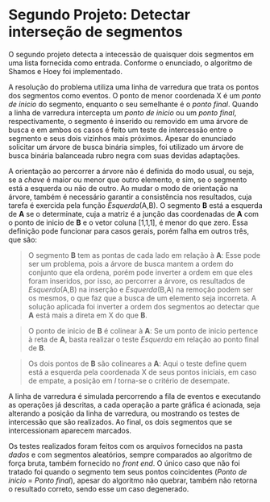 # Segundo Projeto: Detectar interseção de segmentos

O segundo projeto detecta a intecessão de quaisquer dois segmentos em uma lista fornecida como entrada. Conforme o enunciado, o algoritmo de Shamos e Hoey foi implementado.

A resolução do problema utiliza uma linha de varredura que trata os pontos dos segmentos como eventos. O ponto de menor coordenada X é um *ponto de inicio* do segmento, enquanto o seu semelhante é o *ponto final*. Quando a linha de varredura intercepta um *ponto de inicio* ou um *ponto final*, respectivamente, o segmento é inserido ou removido em uma árvore de busca e em ambos os casos é feito um teste de intercessão entre o segmento e seus dois vizinhos mais próximos. Apesar do enunciado solicitar um árvore de busca binária simples, foi utilizado um árvore de busca binária balanceada rubro negra com suas devidas adaptações.

A orientação ao percorrer a árvore não é definida do modo usual, ou seja, se a *chave* é maior ou menor que outro elemento, e sim, se o segmento está a esquerda ou não de outro. Ao mudar o modo de orientação na árvore, também é necessário garantir a consistência nos resultados, cuja tarefa é exercida pela função *Esquerda*(A,B). O segmento **B** está a esquerda de **A** se o determinate, cuja a matriz é a junção das coordenadas de **A** com o ponto de inicio de **B** e o vetor coluna [1,1,1], é menor do que zero. Essa definição pode funcionar para casos gerais, porém falha em outros três, que são:

> O segmento **B** tem as pontas de cada lado em relação à **A**: Esse pode ser um problema, pois a árvore de busca mantem a ordem do conjunto que ela ordena, porém pode inverter a ordem em que eles foram inseridos, por isso, ao percorrer a árvore, os resultados de *Esquerda*(A,B) na inserção e *Esquerda*(B,A) na remoção podem ser os mesmos, o que faz que a busca de um elemento seja incorreta. A solução aplicada foi inverter a ordem dos segmentos ao detectar que **A** está mais a direta em X do que **B**.

>O ponto de inicio de **B** é colinear à **A**: Se um ponto de inicio pertence à reta de **A**, basta realizar o teste *Esquerda* em relação ao ponto final de **B**.

>Os dois pontos de **B** são colineares a **A**: Aqui o teste define quem está a esquerda pela coordenada X de seus pontos iniciais, em caso de empate, a posição em *l* torna-se o critério de desempate.

A linha de varredura é simulada percorrendo a fila de eventos e executando as operações já descritas, a cada operação a parte gráfica é acionada, seja alterando a posição da linha de varredura, ou mostrando os testes de intercessão que são realizados. Ao final, os dois segmentos que se intercessionam aparecem marcados.

Os testes realizados foram feitos com os arquivos fornecidos na pasta *dados* e com segmentos aleatórios, sempre comparados ao algoritmo de força bruta, também fornecido no *front end*. O único caso que não foi tratado foi quando o segmento tem seus pontos coincidentes (*Ponto de inicio* = *Ponto final*), apesar do algoritmo não quebrar, também não retorna o resultado correto, sendo esse um caso degenerado.
